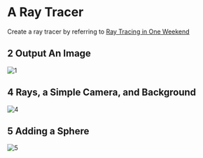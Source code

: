 # A Ray Tracer
Create a ray tracer by referring to [Ray Tracing in One Weekend](https://raytracing.github.io/books/RayTracingInOneWeekend.html)

## 2 Output An Image

![1](https://github.com/lanwenzhang/A-Tiny-Ray-Tracer/assets/86000552/6a831a65-4d0d-40a8-a132-6ccf2e838d3d)

## 4 Rays, a Simple Camera, and Background

![4](https://github.com/lanwenzhang/A-Tiny-Ray-Tracer/assets/86000552/9e089224-855e-4d5e-8ad8-9fffe231b33c)

## 5 Adding a Sphere
![5](https://github.com/lanwenzhang/A-Tiny-Ray-Tracer/assets/86000552/e26c0ee5-35fe-4b21-9c21-bbe84a3813c1)
